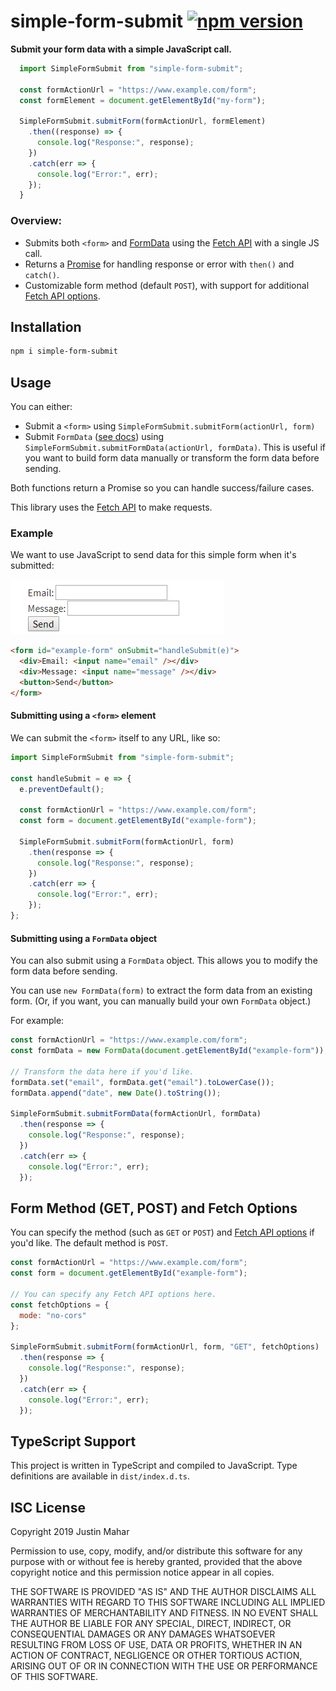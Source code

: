 # simple-form-submit [![npm version](https://badge.fury.io/js/simple-form-submit.svg)](https://badge.fury.io/js/simple-form-submit)

**Submit your form data with a simple JavaScript call.**

```js
  import SimpleFormSubmit from "simple-form-submit";

  const formActionUrl = "https://www.example.com/form";
  const formElement = document.getElementById("my-form");

  SimpleFormSubmit.submitForm(formActionUrl, formElement)
    .then((response) => {
      console.log("Response:", response);
    })
    .catch(err => {
      console.log("Error:", err);
    });
  }
```

### Overview:

- Submits both `<form>` and [FormData](https://developer.mozilla.org/en-US/docs/Web/API/FormData) using the [Fetch API](https://developer.mozilla.org/en-US/docs/Web/API/Fetch_API) with a single JS call.
- Returns a [Promise](https://developer.mozilla.org/en-US/docs/Web/JavaScript/Reference/Global_Objects/Promise) for handling response or error with `then()` and `catch()`.
- Customizable form method (default `POST`), with support for additional [Fetch API options](https://developer.mozilla.org/en-US/docs/Web/API/WindowOrWorkerGlobalScope/fetch#Parameters).

## Installation

```bash
npm i simple-form-submit
```

## Usage

You can either:

- Submit a `<form>` using `SimpleFormSubmit.submitForm(actionUrl, form)`
- Submit `FormData` ([see docs](https://developer.mozilla.org/en-US/docs/Web/API/FormData)) using `SimpleFormSubmit.submitFormData(actionUrl, formData)`. This is useful if you want to build form data manually or transform the form data before sending.

Both functions return a Promise so you can handle success/failure cases.

This library uses the [Fetch API](https://developer.mozilla.org/en-US/docs/Web/API/Fetch_API) to make requests.

### Example

We want to use JavaScript to send data for this simple form when it's submitted:

![Example Form](https://raw.githubusercontent.com/justinmahar/simple-form-submit/master/images/example-form.png)

```html
<form id="example-form" onSubmit="handleSubmit(e)">
  <div>Email: <input name="email" /></div>
  <div>Message: <input name="message" /></div>
  <button>Send</button>
</form>
```

#### Submitting using a `<form>` element

We can submit the `<form>` itself to any URL, like so:

```js
import SimpleFormSubmit from "simple-form-submit";

const handleSubmit = e => {
  e.preventDefault();

  const formActionUrl = "https://www.example.com/form";
  const form = document.getElementById("example-form");

  SimpleFormSubmit.submitForm(formActionUrl, form)
    .then(response => {
      console.log("Response:", response);
    })
    .catch(err => {
      console.log("Error:", err);
    });
};
```

#### Submitting using a `FormData` object

You can also submit using a `FormData` object. This allows you to modify the form data before sending.

You can use `new FormData(form)` to extract the form data from an existing form. (Or, if you want, you can manually build your own `FormData` object.)

For example:

```js
const formActionUrl = "https://www.example.com/form";
const formData = new FormData(document.getElementById("example-form"));

// Transform the data here if you'd like.
formData.set("email", formData.get("email").toLowerCase());
formData.append("date", new Date().toString());

SimpleFormSubmit.submitFormData(formActionUrl, formData)
  .then(response => {
    console.log("Response:", response);
  })
  .catch(err => {
    console.log("Error:", err);
  });
```

## Form Method (GET, POST) and Fetch Options

You can specify the method (such as `GET` or `POST`) and [Fetch API options](https://developer.mozilla.org/en-US/docs/Web/API/WindowOrWorkerGlobalScope/fetch#Parameters) if you'd like. The default method is `POST`.

```js
const formActionUrl = "https://www.example.com/form";
const form = document.getElementById("example-form");

// You can specify any Fetch API options here.
const fetchOptions = {
  mode: "no-cors"
};

SimpleFormSubmit.submitForm(formActionUrl, form, "GET", fetchOptions)
  .then(response => {
    console.log("Response:", response);
  })
  .catch(err => {
    console.log("Error:", err);
  });
```

## TypeScript Support

This project is written in TypeScript and compiled to JavaScript. Type definitions are available in `dist/index.d.ts`.

## ISC License

Copyright 2019 Justin Mahar

Permission to use, copy, modify, and/or distribute this software for any purpose with or without fee is hereby granted, provided that the above copyright notice and this permission notice appear in all copies.

THE SOFTWARE IS PROVIDED "AS IS" AND THE AUTHOR DISCLAIMS ALL WARRANTIES WITH REGARD TO THIS SOFTWARE INCLUDING ALL IMPLIED WARRANTIES OF MERCHANTABILITY AND FITNESS. IN NO EVENT SHALL THE AUTHOR BE LIABLE FOR ANY SPECIAL, DIRECT, INDIRECT, OR CONSEQUENTIAL DAMAGES OR ANY DAMAGES WHATSOEVER RESULTING FROM LOSS OF USE, DATA OR PROFITS, WHETHER IN AN ACTION OF CONTRACT, NEGLIGENCE OR OTHER TORTIOUS ACTION, ARISING OUT OF OR IN CONNECTION WITH THE USE OR PERFORMANCE OF THIS SOFTWARE.
